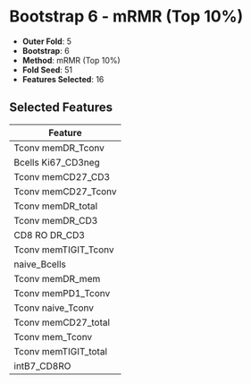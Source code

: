 # Bootstrap 6 - mRMR (Top 10%)

- **Outer Fold**: 5
- **Bootstrap**: 6
- **Method**: mRMR (Top 10%)
- **Fold Seed**: 51
- **Features Selected**: 16

## Selected Features

| Feature |
|---------|
| Tconv memDR_Tconv |
| Bcells Ki67_CD3neg |
| Tconv memCD27_CD3 |
| Tconv memCD27_Tconv |
| Tconv memDR_total |
| Tconv memDR_CD3 |
| CD8 RO DR_CD3 |
| Tconv memTIGIT_Tconv |
| naive_Bcells |
| Tconv memDR_mem |
| Tconv memPD1_Tconv |
| Tconv naive_Tconv |
| Tconv memCD27_total |
| Tconv mem_Tconv |
| Tconv memTIGIT_total |
| intB7_CD8RO |
